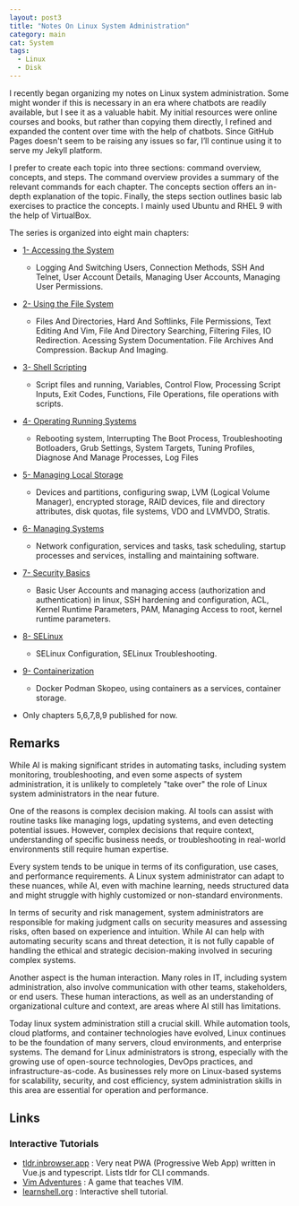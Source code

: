 ```yaml
---
layout: post3
title: "Notes On Linux System Administration"
category: main
cat: System
tags:
  - Linux
  - Disk
---
```


I recently began organizing my notes on Linux system administration. Some might wonder if this is necessary in an era where chatbots are readily available, but I see it as a valuable habit. My initial resources were online courses and books, but rather than copying them directly, I refined and expanded the content over time with the help of chatbots. Since GitHub Pages doesn't seem to be raising any issues so far, I’ll continue using it to serve my Jekyll platform.

I prefer to create each topic into three sections: command overview, concepts, and steps. The command overview provides a summary of the relevant commands for each chapter. The concepts section offers an in-depth explanation of the topic. Finally, the steps section outlines basic lab exercises to practice the concepts. I mainly used Ubuntu and RHEL 9 with the help of VirtualBox.

The series is organized into eight main chapters:

* [1- Accessing the System](/operating-running-systems)
  * Logging And Switching Users, Connection Methods, SSH And Telnet, User Account Details, Managing User Accounts, Managing User Permissions.
* [2- Using the File System](/operating-running-systems)
  * Files And Directories, Hard And Softlinks, File Permissions, Text Editing And Vim, File And Directory Searching, Filtering Files, IO Redirection.  Acessing System Documentation. File Archives And Compression. Backup And Imaging.
* [3- Shell Scripting](/operating-running-systems)
  * Script files and running, Variables, Control Flow, Processing Script Inputs, Exit Codes, Functions, File Operations, file operations with scripts.
* [4- Operating Running Systems](/operating-running-systems)
  * Rebooting system, Interrupting The Boot Process,  Troubleshooting Botloaders, Grub Settings,  System Targets, Tuning Profiles, Diagnose And Manage Processes, Log Files
* [5- Managing Local Storage](/managing-local-storage)
  * Devices and partitions, configuring swap, LVM (Logical Volume Manager), encrypted storage, RAID devices, file and directory attributes, disk quotas, file systems, VDO and LVMVDO, Stratis.
* [6- Managing Systems](/managing-systems)
  * Network configuration, services and tasks, task scheduling, startup processes and services, installing and maintaining software.
* [7- Security Basics](/security-basics)
  * Basic User Accounts and managing access (authorization and authentication) in linux, SSH hardening and configuration, ACL, Kernel Runtime Parameters, PAM, Managing Access to root, kernel runtime parameters.
* [8- SELinux](/selinux)
  * SELinux Configuration, SELinux Troubleshooting. 
* [9- Containerization](/containerization)
  * Docker Podman Skopeo, using containers as a services, container storage.

* Only chapters 5,6,7,8,9 published for now.

## Remarks

While AI is making significant strides in automating tasks, including system monitoring, troubleshooting, and even some aspects of system administration, it is unlikely to completely "take over" the role of Linux system administrators in the near future.

One of the reasons is complex decision making. AI tools can assist with routine tasks like managing logs, updating systems, and even detecting potential issues. However, complex decisions that require context, understanding of specific business needs, or troubleshooting in real-world environments still require human expertise.

Every system tends to be unique in terms of its configuration, use cases, and performance requirements. A Linux system administrator can adapt to these nuances, while AI, even with machine learning, needs structured data and might struggle with highly customized or non-standard environments.

In terms of security and risk management, system administrators are responsible for making judgment calls on security measures and assessing risks, often based on experience and intuition. While AI can help with automating security scans and threat detection, it is not fully capable of handling the ethical and strategic decision-making involved in securing complex systems.

Another aspect is the human interaction. Many roles in IT, including system administration, also involve communication with other teams, stakeholders, or end users. These human interactions, as well as an understanding of organizational culture and context, are areas where AI still has limitations.

Today linux system administration still a crucial skill. While automation tools, cloud platforms, and container technologies have evolved, Linux continues to be the foundation of many servers, cloud environments, and enterprise systems. The demand for Linux administrators is strong, especially with the growing use of open-source technologies, DevOps practices, and infrastructure-as-code. As businesses rely more on Linux-based systems for scalability, security, and cost efficiency, system administration skills in this area are essential for operation and performance.

## Links

### Interactive Tutorials

* [tldr.inbrowser.app](https://tldr.inbrowser.app/) : Very neat PWA (Progressive Web App) written in Vue.js and typescript. Lists tldr for CLI commands.
* [Vim Adventures](https://vim-adventures.com/) : A game that teaches VIM.
* [learnshell.org](https://www.learnshell.org/) : Interactive shell tutorial.

